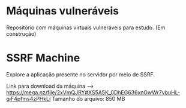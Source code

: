 # Máquinas vulneráveis
Repositório com máquinas virtuais vulneráveis para estudo. (Em construção) 

# SSRF Machine
Explore a aplicação presente no servidor por meio de SSRF.

Link para download da máquina --> https://mega.nz/file/2xVmQJRY#XS5A5K_0DhEG636xnGwWr7ybuHL-qiF4pfms4zPHkLI
Tamanho do arquivo: 850 MB
